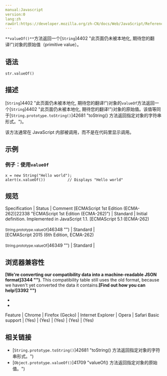 ```yaml
---
manual:Javascript
version:0
lang:zh
rawUrl:https://developer.mozilla.org/zh-CN/docs/Web/JavaScript/Reference/Global_Objects/String/valueOf#
---
```






`**valueOf()**`方法返回一个[`String`]4402 "此页面仍未被本地化, 期待您的翻译!")对象的原始值（primitive value）。


## 语法<a name="Syntax"></a>

```
str.valueOf()
```

## 描述<a name="Description"></a>


[`String`]4402 "此页面仍未被本地化, 期待您的翻译!")对象的`valueOf`方法返回一个[`String`]4402 "此页面仍未被本地化, 期待您的翻译!")对象的原始值。该值等同于[`String.prototype.toString()`]42681 "toString() 方法返回指定对象的字符串形式。")。



该方法通常在 JavaScript 内部被调用，而不是在代码里显示调用。


## 示例<a name="Examples"></a>

### 例子：使用`valueOf`<a name="Example:_Using_valueOf"></a>

```
x = new String("Hello world");
alert(x.valueOf())          // Displays "Hello world"
```

## 规范<a name="规范"></a>

Specification | Status | Comment 
[ECMAScript 1st Edition (ECMA-262)]22338 "ECMAScript 1st Edition (ECMA-262)") | Standard | Initial definition. Implemented in JavaScript 1.1. 
[ECMAScript 5.1 (ECMA-262)<br></br><small>String.prototype.valueOf</small>]46348 "") | Standard |  
[ECMAScript 2015 (6th Edition, ECMA-262)<br></br><small>String.prototype.valueOf</small>]46349 "") | Standard |  


## 浏览器兼容性<a name="浏览器兼容性"></a>


**[We&#39;re converting our compatibility data into a machine-readable JSON format]3344 "")**. This compatibility table still uses the old format, because we haven&#39;t yet converted the data it contains.**[Find out how you can help!]3392 "")**


* 
* 

Feature | Chrome | Firefox (Gecko) | Internet Explorer | Opera | Safari 
Basic support | (Yes) | (Yes) | (Yes) | (Yes) | (Yes) 





## 相关链接<a name="相关链接"></a>

* [`String.prototype.toString()`]42681 "toString() 方法返回指定对象的字符串形式。")
* [`Object.prototype.valueOf()`]41709 "valueOf() 方法返回指定对象的原始值。")



